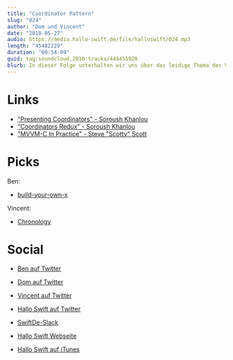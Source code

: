 ```yaml
---
title: "Coordinator Pattern"
slug: "024"
author: "Dom und Vincent"
date: "2018-05-27"
audio: https://media.hallo-swift.de/file/halloswift/024.mp3
length: "45482229"
duration: "00:54:09"
guid: tag:soundcloud,2010:tracks/449455920
blurb: In dieser Folge unterhalten wir uns über das leidige Thema des ViewController-Decoupling und wie das Coordinator Pattern hier überaus hilfreich sein kann. Mit dabei sind wie immer Dom und Vincent. Schreibt uns gerne bei Twitter oder in Slack!
---
```


# Links

- ["Presenting Coordinators" - Soroush Khanlou](http://vimeo.com/144116310)
- ["Coordinators Redux" - Soroush Khanlou](http://khanlou.com/2015/10/coordinators-redux/)
- ["MVVM-C In Practice" - Steve "Scotty" Scott](https://www.youtube.com/watch?v=9VojuJpUuE8)

# Picks

Ben:
- [build-your-own-x](http://github.com/danistefanovic/build-your-own-x)

Vincent:
- [Chronology](http://github.com/davedelong/Chronology)

# Social
- [Ben auf Twitter](https://twitter.com/benchr)
- [Dom auf Twitter](https://twitter.com/swiftpainless)
- [Vincent auf Twitter](https://twitter.com/regexident)
- [Hallo Swift auf Twitter](https://twitter.com/hallo_swift)
- [SwiftDe-Slack](http://slack.swiftde.net)

- [Hallo Swift Webseite](http://hallo-swift.de)
- [Hallo Swift auf iTunes](https://itunes.apple.com/de/podcast/hallo-swift/id1225721421?mt=2)
